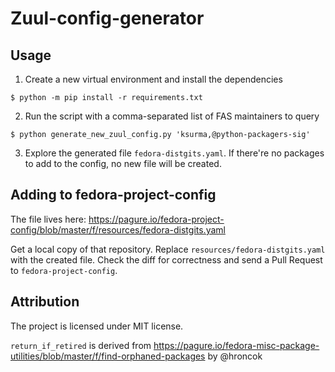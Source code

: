 # Zuul-config-generator

## Usage

1. Create a new virtual environment and install the dependencies 

```
$ python -m pip install -r requirements.txt
```

2. Run the script with a comma-separated list of FAS maintainers to query
```
$ python generate_new_zuul_config.py 'ksurma,@python-packagers-sig'
```

3. Explore the generated file `fedora-distgits.yaml`. If there're no packages to add to the config, no new file will be created.

## Adding to fedora-project-config

The file lives here: https://pagure.io/fedora-project-config/blob/master/f/resources/fedora-distgits.yaml

Get a local copy of that repository.
Replace `resources/fedora-distgits.yaml` with the created file.
Check the diff for correctness and send a Pull Request to `fedora-project-config`.

## Attribution

The project is licensed under MIT license.

`return_if_retired` is derived from https://pagure.io/fedora-misc-package-utilities/blob/master/f/find-orphaned-packages by @hroncok
